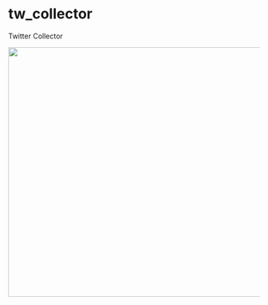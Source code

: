# tw_collector
Twitter Collector

<p align="center">
  <img src="https://afigueora14/tw_collector/HW_TW.png" height="500" width="650"/>
</p>